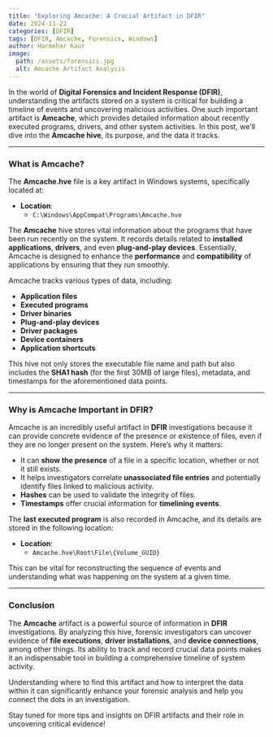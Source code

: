 ```yaml
---
title: "Exploring Amcache: A Crucial Artifact in DFIR"  
date: 2024-11-22  
categories: [DFIR]  
tags: [DFIR, Amcache, Forensics, Windows]  
author: Harmehar Kaur  
image:  
  path: /assets/forensics.jpg  
  alt: Amcache Artifact Analysis  
---
```


In the world of **Digital Forensics and Incident Response (DFIR)**, understanding the artifacts stored on a system is critical for building a timeline of events and uncovering malicious activities. One such important artifact is **Amcache**, which provides detailed information about recently executed programs, drivers, and other system activities. In this post, we'll dive into the **Amcache hive**, its purpose, and the data it tracks.

---

### What is Amcache?

The **Amcache.hve** file is a key artifact in Windows systems, specifically located at:

- **Location**:  
  - `C:\Windows\AppCompat\Programs\Amcache.hve`

The **Amcache** hive stores vital information about the programs that have been run recently on the system. It records details related to **installed applications**, **drivers**, and even **plug-and-play devices**. Essentially, Amcache is designed to enhance the **performance** and **compatibility** of applications by ensuring that they run smoothly.

Amcache tracks various types of data, including:

- **Application files**  
- **Executed programs**  
- **Driver binaries**  
- **Plug-and-play devices**  
- **Driver packages**  
- **Device containers**  
- **Application shortcuts**

This hive not only stores the executable file name and path but also includes the **SHA1 hash** (for the first 30MB of large files), metadata, and timestamps for the aforementioned data points.

---

### Why is Amcache Important in DFIR?

Amcache is an incredibly useful artifact in **DFIR** investigations because it can provide concrete evidence of the presence or existence of files, even if they are no longer present on the system. Here’s why it matters:

- It can **show the presence** of a file in a specific location, whether or not it still exists.
- It helps investigators correlate **unassociated file entries** and potentially identify files linked to malicious activity.
- **Hashes** can be used to validate the integrity of files.
- **Timestamps** offer crucial information for **timelining events**.

The **last executed program** is also recorded in Amcache, and its details are stored in the following location:

- **Location**:  
  - `Amcache.hve\Root\File\{Volume_GUID}`

This can be vital for reconstructing the sequence of events and understanding what was happening on the system at a given time.

---

### Conclusion

The **Amcache** artifact is a powerful source of information in **DFIR** investigations. By analyzing this hive, forensic investigators can uncover evidence of **file executions**, **driver installations**, and **device connections**, among other things. Its ability to track and record crucial data points makes it an indispensable tool in building a comprehensive timeline of system activity.

Understanding where to find this artifact and how to interpret the data within it can significantly enhance your forensic analysis and help you connect the dots in an investigation.

Stay tuned for more tips and insights on DFIR artifacts and their role in uncovering critical evidence!
